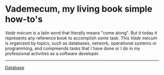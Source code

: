# Vademecum, my living book simple how-to's

_Vade mécum_ is a latin word that literally means "come along". But it today it represents any reference book to accomplish some task. This _Vade mécum_ is organized by topics, such as databases, network, operational systems or programming, and compreends tasks that I have done or I do in my professional activities as a software developer.
***

[Database](database.md)




